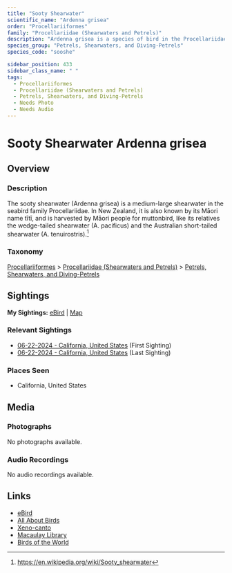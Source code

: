 ```yaml
---
title: "Sooty Shearwater"
scientific_name: "Ardenna grisea"
order: "Procellariiformes"
family: "Procellariidae (Shearwaters and Petrels)"
description: "Ardenna grisea is a species of bird in the Procellariidae (Shearwaters and Petrels) family. It has been observed 2 times."
species_group: "Petrels, Shearwaters, and Diving-Petrels"
species_code: "sooshe"

sidebar_position: 433
sidebar_class_name: " "
tags: 
  - Procellariiformes
  - Procellariidae (Shearwaters and Petrels)
  - Petrels, Shearwaters, and Diving-Petrels
  - Needs Photo
  - Needs Audio
---
```


# Sooty Shearwater <span className='sci_name'>Ardenna grisea</span>

## Overview

### Description
The sooty shearwater (Ardenna grisea) is a medium-large shearwater in the seabird family Procellariidae. In New Zealand, it is also known by its Māori name tītī, and is harvested by Māori people for muttonbird, like its relatives the wedge-tailed shearwater (A. pacificus) and the Australian short-tailed shearwater (A. tenuirostris).[^1]

[^1]: https://en.wikipedia.org/wiki/Sooty_shearwater

### Taxonomy
[Procellariiformes](/tags/procellariiformes) > [Procellariidae (Shearwaters and Petrels)](/tags/procellariidae-shearwaters-and-petrels) > [Petrels, Shearwaters, and Diving-Petrels](/tags/petrels-shearwaters-and-diving-petrels)


## Sightings

**My Sightings:** [eBird](https://ebird.org/lifelist?r=world&time=life&spp=sooshe) | [Map](/map?species_code=sooshe)

### Relevant Sightings

* [06-22-2024 - California, United States](https://ebird.org/checklist/S183306530) (First Sighting)
* [06-22-2024 - California, United States](https://ebird.org/checklist/S183306531) (Last Sighting)

### Places Seen

* California, United States



## Media
### Photographs
No photographs available.

### Audio Recordings
No audio recordings available.

## Links
* [eBird](https://ebird.org/species/sooshe) 
* [All About Birds](https://www.allaboutbirds.org/guide/sooshe) 
* [Xeno-canto](https://www.xeno-canto.org/species/ardenna-grisea) 
* [Macaulay Library](https://search.macaulaylibrary.org/catalog?taxonCode=sooshe&sort=rating_rank_desc)
* [Birds of the World](https://birdsoftheworld.org/bow/species/sooshe)
